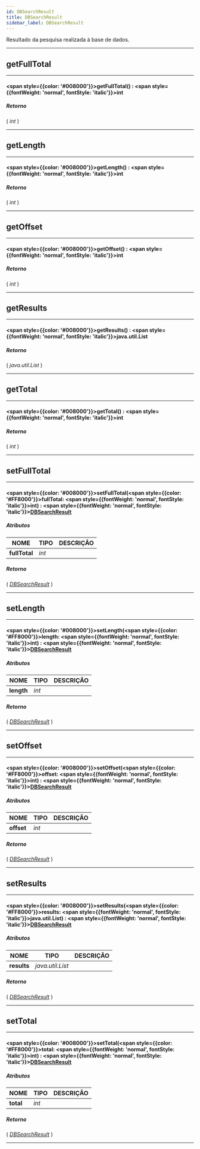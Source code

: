 ```yaml
---
id: DBSearchResult
title: DBSearchResult
sidebar_label: DBSearchResult
---
```


Resultado da pesquisa realizada à base de dados.

---

## getFullTotal

---

#### <span style={{color: '#008000'}}>getFullTotal</span>() : <span style={{fontWeight: 'normal', fontStyle: 'italic'}}>int</span>
##### Retorno

( _int_ )


---

## getLength

---

#### <span style={{color: '#008000'}}>getLength</span>() : <span style={{fontWeight: 'normal', fontStyle: 'italic'}}>int</span>
##### Retorno

( _int_ )


---

## getOffset

---

#### <span style={{color: '#008000'}}>getOffset</span>() : <span style={{fontWeight: 'normal', fontStyle: 'italic'}}>int</span>
##### Retorno

( _int_ )


---

## getResults

---

#### <span style={{color: '#008000'}}>getResults</span>() : <span style={{fontWeight: 'normal', fontStyle: 'italic'}}>java.util.List</span>
##### Retorno

( _java.util.List_ )


---

## getTotal

---

#### <span style={{color: '#008000'}}>getTotal</span>() : <span style={{fontWeight: 'normal', fontStyle: 'italic'}}>int</span>
##### Retorno

( _int_ )


---

## setFullTotal

---

#### <span style={{color: '#008000'}}>setFullTotal</span>(<span style={{color: '#FF8000'}}>fullTotal</span>: <span style={{fontWeight: 'normal', fontStyle: 'italic'}}>int</span>) : <span style={{fontWeight: 'normal', fontStyle: 'italic'}}>[DBSearchResult](/docs/library/objects/DBSearchResult)</span>
##### Atributos

| NOME | TIPO | DESCRIÇÃO |
|---|---|---|
| **fullTotal** | _int_ |   |

##### Retorno

( _[DBSearchResult](/docs/library/objects/DBSearchResult)_ )


---

## setLength

---

#### <span style={{color: '#008000'}}>setLength</span>(<span style={{color: '#FF8000'}}>length</span>: <span style={{fontWeight: 'normal', fontStyle: 'italic'}}>int</span>) : <span style={{fontWeight: 'normal', fontStyle: 'italic'}}>[DBSearchResult](/docs/library/objects/DBSearchResult)</span>
##### Atributos

| NOME | TIPO | DESCRIÇÃO |
|---|---|---|
| **length** | _int_ |   |

##### Retorno

( _[DBSearchResult](/docs/library/objects/DBSearchResult)_ )


---

## setOffset

---

#### <span style={{color: '#008000'}}>setOffset</span>(<span style={{color: '#FF8000'}}>offset</span>: <span style={{fontWeight: 'normal', fontStyle: 'italic'}}>int</span>) : <span style={{fontWeight: 'normal', fontStyle: 'italic'}}>[DBSearchResult](/docs/library/objects/DBSearchResult)</span>
##### Atributos

| NOME | TIPO | DESCRIÇÃO |
|---|---|---|
| **offset** | _int_ |   |

##### Retorno

( _[DBSearchResult](/docs/library/objects/DBSearchResult)_ )


---

## setResults

---

#### <span style={{color: '#008000'}}>setResults</span>(<span style={{color: '#FF8000'}}>results</span>: <span style={{fontWeight: 'normal', fontStyle: 'italic'}}>java.util.List</span>) : <span style={{fontWeight: 'normal', fontStyle: 'italic'}}>[DBSearchResult](/docs/library/objects/DBSearchResult)</span>
##### Atributos

| NOME | TIPO | DESCRIÇÃO |
|---|---|---|
| **results** | _java.util.List_ |   |

##### Retorno

( _[DBSearchResult](/docs/library/objects/DBSearchResult)_ )


---

## setTotal

---

#### <span style={{color: '#008000'}}>setTotal</span>(<span style={{color: '#FF8000'}}>total</span>: <span style={{fontWeight: 'normal', fontStyle: 'italic'}}>int</span>) : <span style={{fontWeight: 'normal', fontStyle: 'italic'}}>[DBSearchResult](/docs/library/objects/DBSearchResult)</span>
##### Atributos

| NOME | TIPO | DESCRIÇÃO |
|---|---|---|
| **total** | _int_ |   |

##### Retorno

( _[DBSearchResult](/docs/library/objects/DBSearchResult)_ )


---

